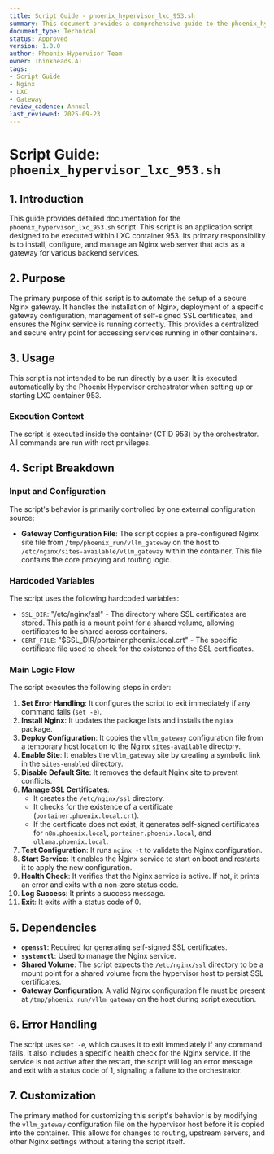 ```yaml
---
title: Script Guide - phoenix_hypervisor_lxc_953.sh
summary: This document provides a comprehensive guide to the phoenix_hypervisor_lxc_953.sh script, detailing its purpose, usage, and functionality for setting up an Nginx gateway.
document_type: Technical
status: Approved
version: 1.0.0
author: Phoenix Hypervisor Team
owner: Thinkheads.AI
tags:
- Script Guide
- Nginx
- LXC
- Gateway
review_cadence: Annual
last_reviewed: 2025-09-23
---
```


# Script Guide: `phoenix_hypervisor_lxc_953.sh`

## 1. Introduction

This guide provides detailed documentation for the `phoenix_hypervisor_lxc_953.sh` script. This script is an application script designed to be executed within LXC container 953. Its primary responsibility is to install, configure, and manage an Nginx web server that acts as a gateway for various backend services.

## 2. Purpose

The primary purpose of this script is to automate the setup of a secure Nginx gateway. It handles the installation of Nginx, deployment of a specific gateway configuration, management of self-signed SSL certificates, and ensures the Nginx service is running correctly. This provides a centralized and secure entry point for accessing services running in other containers.

## 3. Usage

This script is not intended to be run directly by a user. It is executed automatically by the Phoenix Hypervisor orchestrator when setting up or starting LXC container 953.

### Execution Context

The script is executed inside the container (CTID 953) by the orchestrator. All commands are run with root privileges.

## 4. Script Breakdown

### Input and Configuration

The script's behavior is primarily controlled by one external configuration source:

*   **Gateway Configuration File**: The script copies a pre-configured Nginx site file from `/tmp/phoenix_run/vllm_gateway` on the host to `/etc/nginx/sites-available/vllm_gateway` within the container. This file contains the core proxying and routing logic.

### Hardcoded Variables

The script uses the following hardcoded variables:

*   `SSL_DIR`: "/etc/nginx/ssl" - The directory where SSL certificates are stored. This path is a mount point for a shared volume, allowing certificates to be shared across containers.
*   `CERT_FILE`: "$SSL_DIR/portainer.phoenix.local.crt" - The specific certificate file used to check for the existence of the SSL certificates.

### Main Logic Flow

The script executes the following steps in order:

1.  **Set Error Handling**: It configures the script to exit immediately if any command fails (`set -e`).
2.  **Install Nginx**: It updates the package lists and installs the `nginx` package.
3.  **Deploy Configuration**: It copies the `vllm_gateway` configuration file from a temporary host location to the Nginx `sites-available` directory.
4.  **Enable Site**: It enables the `vllm_gateway` site by creating a symbolic link in the `sites-enabled` directory.
5.  **Disable Default Site**: It removes the default Nginx site to prevent conflicts.
6.  **Manage SSL Certificates**:
    *   It creates the `/etc/nginx/ssl` directory.
    *   It checks for the existence of a certificate (`portainer.phoenix.local.crt`).
    *   If the certificate does not exist, it generates self-signed certificates for `n8n.phoenix.local`, `portainer.phoenix.local`, and `ollama.phoenix.local`.
7.  **Test Configuration**: It runs `nginx -t` to validate the Nginx configuration.
8.  **Start Service**: It enables the Nginx service to start on boot and restarts it to apply the new configuration.
9.  **Health Check**: It verifies that the Nginx service is active. If not, it prints an error and exits with a non-zero status code.
10. **Log Success**: It prints a success message.
11. **Exit**: It exits with a status code of 0.

## 5. Dependencies

*   **`openssl`**: Required for generating self-signed SSL certificates.
*   **`systemctl`**: Used to manage the Nginx service.
*   **Shared Volume**: The script expects the `/etc/nginx/ssl` directory to be a mount point for a shared volume from the hypervisor host to persist SSL certificates.
*   **Gateway Configuration**: A valid Nginx configuration file must be present at `/tmp/phoenix_run/vllm_gateway` on the host during script execution.

## 6. Error Handling

The script uses `set -e`, which causes it to exit immediately if any command fails. It also includes a specific health check for the Nginx service. If the service is not active after the restart, the script will log an error message and exit with a status code of 1, signaling a failure to the orchestrator.

## 7. Customization

The primary method for customizing this script's behavior is by modifying the `vllm_gateway` configuration file on the hypervisor host before it is copied into the container. This allows for changes to routing, upstream servers, and other Nginx settings without altering the script itself.